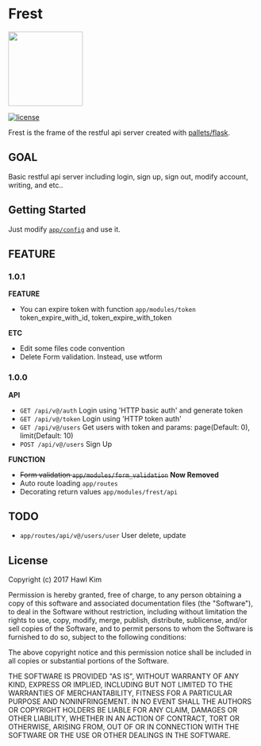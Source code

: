 Frest
=====
<img src="https://raw.githubusercontent.com/h4wldev/frest/master/frest.png" height="150">

[![license](https://img.shields.io/github/license/mashape/apistatus.svg)](https://github.com/h4wldev/Frest/blob/master/LICENSE)

Frest is the frame of the restful api server created with [pallets/flask](https://github.com/pallets/flask).

## GOAL
Basic restful api server including login, sign up, sign out, modify account, writing, and etc..

## Getting Started
Just modify [`app/config`](https://github.com/h4wldev/Frest/blob/master/app/config.py) and use it.

## FEATURE
### 1.0.1
__FEATURE__
- You can expire token with function `app/modules/token` token_expire_with_id, token_expire_with_token

__ETC__
- Edit some files code convention
- Delete Form validation. Instead, use wtform

### 1.0.0
__API__
- `GET /api/v@/auth` Login using 'HTTP basic auth' and generate token
- `GET /api/v@/token` Login using 'HTTP token auth'
- `GET /api/v@/users` Get users with token and params: page(Default: 0), limit(Default: 10)
- `POST /api/v@/users` Sign Up

__FUNCTION__
- ~~Form validation `app/modules/form_validation`~~ __Now Removed__
- Auto route loading `app/routes`
- Decorating return values `app/modules/frest/api`

## TODO
- `app/routes/api/v@/users/user` User delete, update

## License
Copyright (c) 2017 Hawl Kim

Permission is hereby granted, free of charge, to any person obtaining a copy
of this software and associated documentation files (the "Software"), to deal
in the Software without restriction, including without limitation the rights
to use, copy, modify, merge, publish, distribute, sublicense, and/or sell
copies of the Software, and to permit persons to whom the Software is
furnished to do so, subject to the following conditions:

The above copyright notice and this permission notice shall be included in all
copies or substantial portions of the Software.

THE SOFTWARE IS PROVIDED "AS IS", WITHOUT WARRANTY OF ANY KIND, EXPRESS OR
IMPLIED, INCLUDING BUT NOT LIMITED TO THE WARRANTIES OF MERCHANTABILITY,
FITNESS FOR A PARTICULAR PURPOSE AND NONINFRINGEMENT. IN NO EVENT SHALL THE
AUTHORS OR COPYRIGHT HOLDERS BE LIABLE FOR ANY CLAIM, DAMAGES OR OTHER
LIABILITY, WHETHER IN AN ACTION OF CONTRACT, TORT OR OTHERWISE, ARISING FROM,
OUT OF OR IN CONNECTION WITH THE SOFTWARE OR THE USE OR OTHER DEALINGS IN THE
SOFTWARE.
